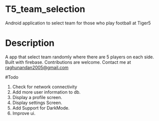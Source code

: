 # T5_team_selection
Android application to select team for those who play football at Tiger5

# Description

 A app that select team randomly where there are 5 players on each side. Built with firebase.
 Contributions are welcome. Contact me at raghunandan2005@gmail.com

#Todo

1. Check for network connectivity
2. Add more user information to db.
3. Display a profile screen.
4. Display settings Screen.
5. Add Support for DarkMode.
6. Improve ui.
